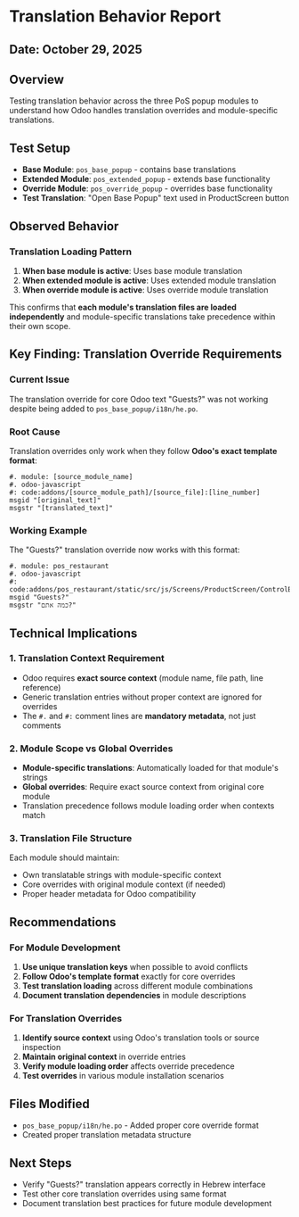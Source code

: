 # Translation Behavior Report

## Date: October 29, 2025

## Overview
Testing translation behavior across the three PoS popup modules to understand how Odoo handles translation overrides and module-specific translations.

## Test Setup
- **Base Module**: `pos_base_popup` - contains base translations
- **Extended Module**: `pos_extended_popup` - extends base functionality 
- **Override Module**: `pos_override_popup` - overrides base functionality
- **Test Translation**: "Open Base Popup" text used in ProductScreen button

## Observed Behavior

### Translation Loading Pattern
1. **When base module is active**: Uses base module translation
2. **When extended module is active**: Uses extended module translation  
3. **When override module is active**: Uses override module translation

This confirms that **each module's translation files are loaded independently** and module-specific translations take precedence within their own scope.

## Key Finding: Translation Override Requirements

### Current Issue
The translation override for core Odoo text "Guests?" was not working despite being added to `pos_base_popup/i18n/he.po`.

### Root Cause
Translation overrides only work when they follow **Odoo's exact template format**:

```po
#. module: [source_module_name]
#. odoo-javascript  
#: code:addons/[source_module_path]/[source_file]:[line_number]
msgid "[original_text]"
msgstr "[translated_text]"
```

### Working Example
The "Guests?" translation override now works with this format:

```po
#. module: pos_restaurant
#. odoo-javascript
#: code:addons/pos_restaurant/static/src/js/Screens/ProductScreen/ControlButtons/TableGuestsButton.js:0
msgid "Guests?"
msgstr "כמה אתם?"
```

## Technical Implications

### 1. Translation Context Requirement
- Odoo requires **exact source context** (module name, file path, line reference)
- Generic translation entries without proper context are ignored for overrides
- The `#.` and `#:` comment lines are **mandatory metadata**, not just comments

### 2. Module Scope vs Global Overrides
- **Module-specific translations**: Automatically loaded for that module's strings
- **Global overrides**: Require exact source context from original core module
- Translation precedence follows module loading order when contexts match

### 3. Translation File Structure
Each module should maintain:
- Own translatable strings with module-specific context
- Core overrides with original module context (if needed)
- Proper header metadata for Odoo compatibility

## Recommendations

### For Module Development
1. **Use unique translation keys** when possible to avoid conflicts
2. **Follow Odoo's template format** exactly for core overrides
3. **Test translation loading** across different module combinations
4. **Document translation dependencies** in module descriptions

### For Translation Overrides
1. **Identify source context** using Odoo's translation tools or source inspection
2. **Maintain original context** in override entries
3. **Verify module loading order** affects override precedence
4. **Test overrides** in various module installation scenarios

## Files Modified
- `pos_base_popup/i18n/he.po` - Added proper core override format
- Created proper translation metadata structure

## Next Steps
- Verify "Guests?" translation appears correctly in Hebrew interface
- Test other core translation overrides using same format
- Document translation best practices for future module development